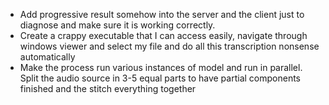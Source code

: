 - Add progressive result somehow into the server and the client just to diagnose and make sure it is working correctly.
- Create a crappy executable that I can access easily, navigate through windows viewer and select my file and do all this transcription nonsense automatically 
- Make the process run various instances of model and run in parallel. Split the audio source in 3-5 equal parts to have partial components finished and the stitch everything together